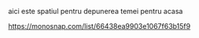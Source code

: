 aici este spatiul pentru depunerea temei pentru acasa

https://monosnap.com/list/66438ea9903e1067f63b15f9
